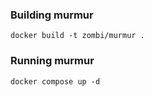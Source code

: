 ### Building murmur

```
docker build -t zombi/murmur .
```

### Running murmur

```
docker compose up -d
```

